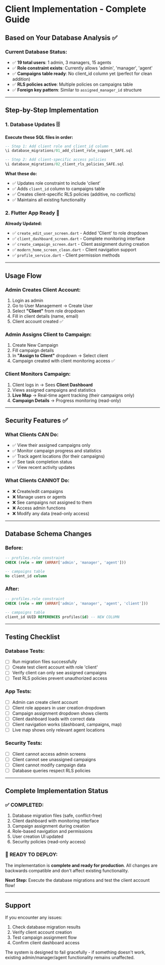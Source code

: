 # Client Implementation - Complete Guide

## Based on Your Database Analysis ✅

### Current Database Status:
- ✅ **19 total users**: 1 admin, 3 managers, 15 agents
- ✅ **Role constraint exists**: Currently allows 'admin', 'manager', 'agent'
- ✅ **Campaigns table ready**: No client_id column yet (perfect for clean addition)
- ✅ **RLS policies active**: Multiple policies on campaigns table
- ✅ **Foreign key pattern**: Similar to `assigned_manager_id` structure

---

## Step-by-Step Implementation

### 1. **Database Updates** 🗄️

**Execute these SQL files in order:**

```sql
-- Step 1: Add client role and client_id column
\i database_migrations/01_add_client_role_support_SAFE.sql

-- Step 2: Add client-specific access policies  
\i database_migrations/02_client_rls_policies_SAFE.sql
```

**What these do:**
- ✅ Updates role constraint to include 'client'
- ✅ Adds `client_id` column to campaigns table
- ✅ Creates client-specific RLS policies (additive, no conflicts)
- ✅ Maintains all existing functionality

### 2. **Flutter App Ready** 📱

**Already Updated:**
- ✅ `create_edit_user_screen.dart` - Added 'Client' to role dropdown
- ✅ `client_dashboard_screen.dart` - Complete monitoring interface
- ✅ `create_campaign_screen.dart` - Client assignment during creation
- ✅ `modern_home_screen_clean.dart` - Client navigation support
- ✅ `profile_service.dart` - Client permission methods

---

## Usage Flow

### **Admin Creates Client Account:**
1. Login as admin
2. Go to User Management → Create User
3. Select **"Client"** from role dropdown  
4. Fill in client details (name, email)
5. Client account created ✅

### **Admin Assigns Client to Campaign:**
1. Create New Campaign
2. Fill campaign details
3. In **"Assign to Client"** dropdown → Select client
4. Campaign created with client monitoring access ✅

### **Client Monitors Campaign:**
1. Client logs in → Sees **Client Dashboard**
2. Views assigned campaigns and statistics
3. **Live Map** → Real-time agent tracking (their campaigns only)
4. **Campaign Details** → Progress monitoring (read-only)

---

## Security Features ✅

### **What Clients CAN Do:**
- ✅ View their assigned campaigns only
- ✅ Monitor campaign progress and statistics  
- ✅ Track agent locations (for their campaigns)
- ✅ See task completion status
- ✅ View recent activity updates

### **What Clients CANNOT Do:**
- ❌ Create/edit campaigns
- ❌ Manage users or agents
- ❌ See campaigns not assigned to them
- ❌ Access admin functions
- ❌ Modify any data (read-only access)

---

## Database Schema Changes

### **Before:**
```sql
-- profiles.role constraint
CHECK (role = ANY (ARRAY['admin', 'manager', 'agent']))

-- campaigns table
No client_id column
```

### **After:**
```sql  
-- profiles.role constraint  
CHECK (role = ANY (ARRAY['admin', 'manager', 'agent', 'client']))

-- campaigns table
client_id UUID REFERENCES profiles(id) -- NEW COLUMN
```

---

## Testing Checklist

### **Database Tests:**
- [ ] Run migration files successfully
- [ ] Create test client account with role 'client'
- [ ] Verify client can only see assigned campaigns
- [ ] Test RLS policies prevent unauthorized access

### **App Tests:**
- [ ] Admin can create client account
- [ ] Client role appears in user creation dropdown
- [ ] Campaign assignment dropdown shows clients
- [ ] Client dashboard loads with correct data
- [ ] Client navigation works (dashboard, campaigns, map)
- [ ] Live map shows only relevant agent locations

### **Security Tests:**
- [ ] Client cannot access admin screens
- [ ] Client cannot see unassigned campaigns
- [ ] Client cannot modify campaign data
- [ ] Database queries respect RLS policies

---

## Complete Implementation Status

### ✅ **COMPLETED:**
1. Database migration files (safe, conflict-free)
2. Client dashboard with monitoring interface
3. Campaign assignment during creation
4. Role-based navigation and permissions
5. User creation UI updated
6. Security policies (read-only access)

### 🚀 **READY TO DEPLOY:**

The implementation is **complete and ready for production**. All changes are backwards compatible and don't affect existing functionality.

**Next Step:** Execute the database migrations and test the client account flow!

---

## Support

If you encounter any issues:
1. Check database migration results
2. Verify client account creation
3. Test campaign assignment flow
4. Confirm client dashboard access

The system is designed to fail gracefully - if something doesn't work, existing admin/manager/agent functionality remains unaffected.